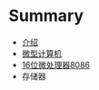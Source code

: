 # Summary

* [介绍](README.md)
* [微型计算机](wei_xin_ji_suan_ji.md)
* [16位微处理器8086](wei_chu_li_qi_8086.md)
* 存储器

